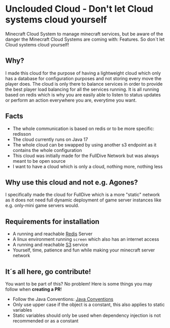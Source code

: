 # Unclouded Cloud - Don't let Cloud systems cloud yourself
Minecraft Cloud System to manage minecraft services, but be aware of the danger the Minecraft Cloud Systems 
are coming with: Features. So don´t let Cloud systems cloud yourself!

## Why?
I made this cloud for the purpose of having a lightweight cloud which only has a database for configuration 
purposes and not storing every move the player does. The cloud is only there to balance services in order
to provide the best player load balancing for all the services running. It is all running based on redis
which is why you are easily able to listen to status updates or perform an action everywhere you are, everytime
you want.

## Facts
- The whole communication is based on redis or to be more specific: redisson
- The cloud currently runs on Java 17
- The whole cloud can be swapped by using another s3 endpoint as it contains the whole configuration
- This cloud was initially made for the FullDive Network but was always meant to be open source
- I want to have a cloud which is only a cloud, nothing more, nothing less

## Why use this cloud and not e.g. Agones?
I specifically made the cloud for FullDive which is a more "static" network as it does not
need full dynamic deployment of game server instances like e.g. only-mini game servers would.

 
## Requirements for installation
- A running and reachable [Redis](https://redis.io/) Server
- A linux environment running ``screen`` which also has an internet access
- A running and reachable [S3](https://aws.amazon.com/s3/) service
- Yourself, time, patience and fun while making your minecraft server network

## It´s all here, go contribute!
You want to be part of this? No problem! Here is some things you may follow when **creating a PR**!

- Follow the Java Conventions: [Java Conventions](https://www.oracle.com/technetwork/java/codeconventions-150003.pdf)
- Only use upper case if the object is a constant, this also applies to static variables
- Static variables should only be used when dependency injection is not recommended or as a constant